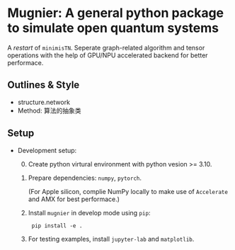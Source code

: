 # Mugnier: A general python package to simulate open quantum systems

A *restart* of `minimisTN`. Seperate graph-related algorithm and tensor operations with the help of GPU/NPU accelerated backend for better performace.


## Outlines & Style



- structure.network
- Method: 算法的抽象类


## Setup

- Development setup: 
    
    0. Create python virtural environment with python vesion >= 3.10.

    1. Prepare dependencies: `numpy`, `pytorch`.

        (For Apple silicon, complie NumPy locally to make use of `Accelerate` and AMX for best performace.)

    2. Install `mugnier` in develop mode using `pip`:

            pip install -e .

    3. For testing examples, install `jupyter-lab` and `matplotlib`.

